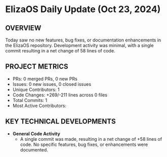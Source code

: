# ElizaOS Daily Update (Oct 23, 2024)

## OVERVIEW 
Today saw no new features, bug fixes, or documentation enhancements in the ElizaOS repository. Development activity was minimal, with a single commit resulting in a net change of 58 lines of code.

## PROJECT METRICS
- PRs: 0 merged PRs, 0 new PRs
- Issues: 0 new issues, 0 closed issues
- Unique Contributors: 1
- Code Changes: +269/-211 lines across 0 files
- Total Commits: 1
- Most Active Contributors: 

## KEY TECHNICAL DEVELOPMENTS
- **General Code Activity**
  - A single commit was made, resulting in a net change of +58 lines of code. No specific features, bug fixes, or enhancements were documented.